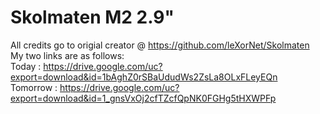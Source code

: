 # Skolmaten M2 2.9"
All credits go to origial creator @ https://github.com/leXorNet/Skolmaten <br>
My two links are as follows: <br>
Today : https://drive.google.com/uc?export=download&id=1bAghZ0rSBaUdudWs2ZsLa8OLxFLeyEQn <br>
Tomorrow : https://drive.google.com/uc?export=download&id=1_gnsVxOj2cfTZcfQpNK0FGHg5tHXWPFp
